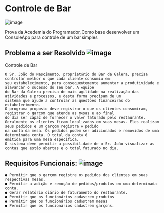 
# Controle de Bar 
![image](https://github.com/RafaTavres/ControleDoBar-PROVA01-/assets/112666872/5777cc43-5f2f-46e8-86e7-eac2e5c1cc51) 

Prova da Acedemia do Programador, Como base desenvolver um ConsoleApp para controle de um bar simples

## Problema a ser Resolvido ![image](https://github.com/RafaTavres/ControleDoBar-PROVA01-/assets/112666872/ac383aff-884e-4d76-bf01-f5d89d34073e)


Controle de Bar

	O Sr. João do Nascimento, proprietário do Bar da Galera, precisa controlar melhor o que cada cliente consumiu em
	seu estabelecimento, para consequentemente aumentar a produtividade e alavancar o sucesso do seu bar. A equipe
	do Bar da Galera precisa de mais agilidade na realização das atividades e processos, e desta forma precisam de um
	sistema que ajude a controlar as questões financeiras do estabelecimento.
	O programa proposto deve registrar o que os clientes consumiram, registrar o garçom que atende as mesas e ao final
	do dia ser capaz de fornecer o valor faturado pelo restaurante.
	Geralmente os clientes ficam localizados em suas mesas. Eles realizam seus pedidos e um garçom registra o pedido
	na conta da mesa. Os pedidos podem ser adicionados e removidos de uma determinada conta. O total da conta é
	emitida para uma mesa específica.
	O sistema deve permitir a possibilidade de o Sr. João visualizar as contas que estão abertas e o total faturado no dia.



## Requisitos Funcionais: ![image](https://github.com/RafaTavres/ControleDoBar-PROVA01-/assets/112666872/8533527d-7b08-4fb0-9118-068e5b1f2953)
	● Permitir que o garçom registre os pedidos dos clientes em suas respectivas mesas.
	● Permitir a adição e remoção de pedidos/produtos em uma determinada conta.
	● Gerar relatório diário de faturamento do restaurante.
	● Permitir que os funcionários cadastrem produtos
	● Permitir que os funcionários cadastrem mesas
	● Permitir que os funcionários cadastrem garçons.
